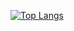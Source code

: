[![Top Langs](https://github-readme-stats.vercel.app/api/top-langs/?username=lukovskiy541&layout=compact&theme=dark&hide_border=true&langs_count=8)](https://github.com/anuraghazra/github-readme-stats)

